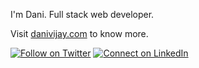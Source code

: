 I'm Dani. Full stack web developer.

Visit [danivijay.com](https://danivijay.com) to know more.

[![Follow on Twitter](https://img.shields.io/badge/--twitter?label=Twitter&logo=Twitter&style=social)](https://twitter.com/UtmostDev) [![Connect on LinkedIn](https://img.shields.io/badge/--linkedin?label=LinkedIn&logo=LinkedIn&style=social)](https://www.linkedin.com/in/danivijay)

<!--START_SECTION:activity-->
